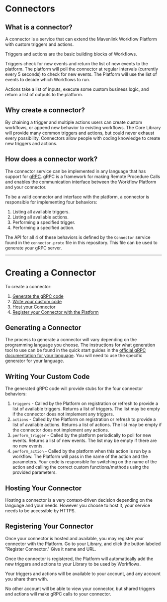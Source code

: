 # Connectors

## What is a connector?

A connector is a service that can extend the Mavenlink Workflow Platform with custom triggers and actions. 

Triggers and actions are the basic building blocks of Workflows.

Triggers check for new events and return the list of new events to the platform. The platform will poll the connector at regular intervals (currently every 5 seconds) to check for new events. The Platform will use the list of events to decide which Workflows to run.

Actions take a list of inputs, execute some custom business logic, and return a list of outputs to the platform.

## Why create a connector?

By chaining a trigger and multiple actions users can create custom workflows, or append new behavior to existing workflows. The Core Library will provide many common triggers and actions, but could never exhaust every possibility. Connectors allow people with coding knowledge to create new triggers and actions.

## How does a connector work?

The connector service can be implemented in any language that has support for [gRPC](https://grpc.io/docs/languages/). gRPC is a framework for making Remote Procedure Calls and enables the communication interface between the Workflow Platform and your connector.

To be a valid connector and interface with the platform, a connector is responsible for implementing four behaviors:

1. Listing all available triggers.
2. Listing all available actions.
3. Performing a specified trigger.
4. Performing a specified action.

The API for all 4 of these behaviors is defined by the `Connector` service found in the `connector.proto` file in this repository. This file can be used to generate your gRPC server.

---

# Creating a Connector

To create a connector:

1. [Generate the gRPC code](#generating-a-connector)
2. [Write your custom code](#writing-your-custom-code)
3. [Host your Connector](#hosting-your-connector)
4. [Register your Connector with the Platform](#registering-your-connector)

## Generating a Connector

The process to generate a connector will vary depending on the programming language you choose. The instructions for what generation tool to use can be found in the quick start guides in the [official gRPC documentation for your language](https://grpc.io/docs/languages/). You will need to use the specific generator for your language.

## Writing Your Custom Code

The generated gRPC code will provide stubs for the four connector behaviors:

1. `triggers` - Called by the Platform on registration or refresh to provide a list of available triggers. Returns a list of triggers. The list may be empty if the connector does not implement any triggers.
2. `actions` - Called by the Platform on registration or refresh to provide a list of available actions. Returns a list of actions. The list may be empty if the connector does not implement any actions.
3. `perform_trigger` - Called by the platform periodically to poll for new events. Returns a list of new events. The list may be empty if there are no new events.
4. `perform_action` -  Called by the platform when this action is run by a workflow. The Platform will pass in the name of the action and the parameters. Your code is responsible for switching on the name of the action and calling the correct custom functions/methods using the provided parameters.

## Hosting Your Connector

Hosting a connector is a very context-driven decision depending on the language and your needs. However you choose to host it, your service needs to be accessible by HTTPS.

## Registering Your Connector

Once your connector is hosted and available, you may register your connector with the Platform. Go to your Library, and click the button labeled "Register Connector." Give it name and URL.

Once the connector is registered, the Platform will automatically add the new triggers and actions to your Library to be used by Workflows.

Your triggers and actions will be available to your account, and any account you share them with.

No other account will be able to view your connector, but shared triggers and actions will make gRPC calls to your connector.
